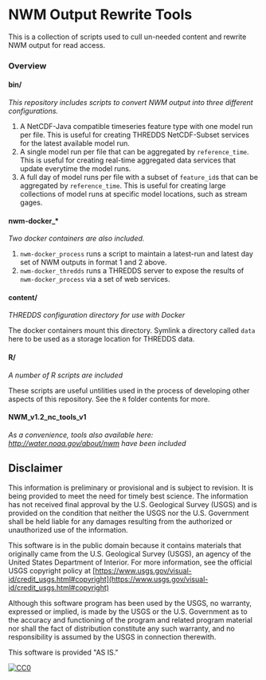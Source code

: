 # NWM Output Rewrite Tools

This is a collection of scripts used to cull un-needed content and rewrite NWM output for read access.

### Overview

#### bin/
*This repository includes scripts to convert NWM output into three different configurations.*

1) A NetCDF-Java compatible timeseries feature type with one model run per file. This is useful for creating THREDDS NetCDF-Subset services for the latest available model run.
2) A single model run per file that can be aggregated by `reference_time`. This is useful for creating real-time aggregated data services that update everytime the model runs.
3) A full day of model runs per file with a subset of `feature_id`s that can be aggregated by `reference_time`. This is useful for creating large collections of model runs at specific model locations, such as stream gages.

#### nwm-docker\_*
*Two docker containers are also included.*

1) `nwm-docker_process` runs a script to maintain a latest-run and latest day set of NWM outputs in format 1 and 2 above.
2) `nwm-docker_thredds` runs a THREDDS server to expose the results of `nwm-docker_process` via a set of web services.

#### content/
*THREDDS configuration directory for use with Docker*

The docker containers mount this directory. Symlink a directory called `data` here to be used as a storage location for THREDDS data.

#### R/
*A number of R scripts are included* 

These scripts are useful untilities used in the process of developing other aspects of this repository. See the `R` folder contents for more.

#### NWM\_v1.2\_nc\_tools\_v1
*As a convenience, tools also available here: http://water.noaa.gov/about/nwm have been included*

## Disclaimer

This information is preliminary or provisional and is subject to revision. It is being provided to meet the need for timely best science. The information has not received final approval by the U.S. Geological Survey (USGS) and is provided on the condition that neither the USGS nor the U.S. Government shall be held liable for any damages resulting from the authorized or unauthorized use of the information.

This software is in the public domain because it contains materials that originally came from the U.S. Geological Survey  (USGS), an agency of the United States Department of Interior. For more information, see the official USGS copyright policy at [https://www.usgs.gov/visual-id/credit_usgs.html#copyright](https://www.usgs.gov/visual-id/credit_usgs.html#copyright)

Although this software program has been used by the USGS, no warranty, expressed or implied, is made by the USGS or the U.S. Government as to the accuracy and functioning of the program and related program material nor shall the fact of distribution constitute any such warranty, and no responsibility is assumed by the USGS in connection therewith.

This software is provided "AS IS."

 [
    ![CC0](https://i.creativecommons.org/p/zero/1.0/88x31.png)
  ](https://creativecommons.org/publicdomain/zero/1.0/)